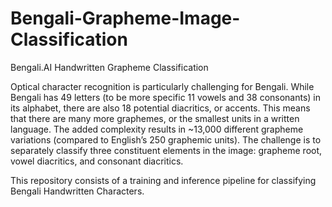 # Bengali-Grapheme-Image-Classification
Bengali.AI Handwritten Grapheme Classification

Optical character recognition is particularly challenging for Bengali. While Bengali has 49 letters (to be more specific 11 vowels and 38 consonants) in its alphabet, there are also 18 potential diacritics, or accents. This means that there are many more graphemes, or the smallest units in a written language. The added complexity results in ~13,000 different grapheme variations (compared to English’s 250 graphemic units). The challenge is to separately classify three constituent elements in the image: grapheme root, vowel diacritics, and consonant diacritics.

This repository consists of a training and inference pipeline for classifying Bengali Handwritten Characters.
